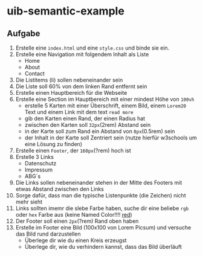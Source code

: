 # uib-semantic-example

## Aufgabe

1. Erstelle eine `index.html` und eine `style.css` und binde sie ein.
2. Erstelle eine Navigation mit folgendem Inhalt als Liste
    - Home
    - About
    - Contact
3. Die Listitems (li) sollen nebeneinander sein
4. Die Liste soll 60% von dem linken Rand entfernt sein
5. Erstelle einen Hauptbereich für die Webseite
6. Erstelle eine Section im Hauptbereich mit einer mindest Höhe von `100vh`
    - erstelle 5 Karten mit einer Überschrift, einem Bild, einem `Lorem20` Text und einem Link mit dem text `read more`
    - gib den Karten einen Rand, der einen Radius hat
    - zwischen den Karten soll `32px`(2rem) Abstand sein
    - in der Karte soll zum Rand ein Abstand von `8px`(0.5rem) sein
    - der Inhalt in der Karte soll Zentriert sein (nutze hierfür w3schools um eine Lösung zu finden)
7. Erstelle einen `Footer`, der `160px`(?rem) hoch ist
8. Erstelle 3 Links
    - Datenschutz
    - Impressum
    - ABG´s
9. Die Links sollen nebeneinander stehen in der Mitte des Footers mit etwas Abstand zwischen den Links
10. Sorge dafür, dass man die typische Listenpunkte (die Zeichen) nicht mehr sieht
11. Links sollten imemr die slebe Farbe haben, suche dir eine beliebe `rgb` oder `hex` Farbe aus (keine Named Color!!!! <u>red</u>)
12. Der Footer soll einen `2px`(?rem) Rand oben haben
13. Erstelle im Footer eine Bild (100x100 von Lorem Picsum) und versuche das Bild rund darzustellen
    - Überlege dir wie du einen Kreis erzeugst
    - Überlege dir, wie du verhindern kannst, dass das Bild überläuft
